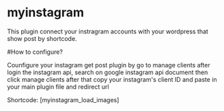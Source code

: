 # myinstagram

This plugin connect your instragram accounts with your wordpress that show post by shortcode.

#How to configure?

Counfigure your instagram get post plugin by go to manage clients after login the instagram api, search on google instagram api document then click manage clients after that copy your instagram's client ID and paste in your main plugin file and redirect url

Shortcode: [myinstagram_load_images]
